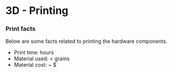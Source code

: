 # 3D - Printing


### Print facts

Below are some facts related to printing the hardware components.

* Print time:   hours
* Material used:  <  grams
* Material cost:  ~ $


